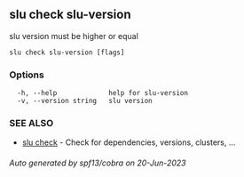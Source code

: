 ## slu check slu-version

slu version must be higher or equal

```
slu check slu-version [flags]
```

### Options

```
  -h, --help             help for slu-version
  -v, --version string   slu version
```

### SEE ALSO

* [slu check](slu_check.md)	 - Check for dependencies, versions, clusters, ...

###### Auto generated by spf13/cobra on 20-Jun-2023
